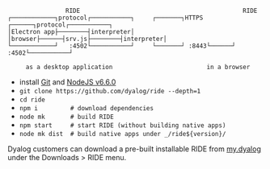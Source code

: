                     RIDE                                             RIDE
    ┌────────────┐protocol┌───────────┐     ┌───────┐HTTPS ┌──────┐protocol┌───────────┐
    │Electron app├────────┤interpreter│     │browser├──────┤srv.js├────────┤interpreter│
    └────────────┘   :4502└───────────┘     └───────┘ :8443└──────┘   :4502└───────────┘

         as a desktop application                          in a browser

* install [Git](https://git-scm.com/downloads) and [NodeJS v6.6.0](https://nodejs.org/download/release/v6.6.0/)
* `git clone https://github.com/dyalog/ride --depth=1`
* `cd ride`
* `npm i         # download dependencies`
* `node mk       # build RIDE`
* `npm start     # start RIDE (without building native apps)`
* `node mk dist  # build native apps under _/ride${version}/`

Dyalog customers can download a pre-built installable RIDE from [my.dyalog](https://my.dyalog.com/) under the Downloads
&gt; RIDE menu.
